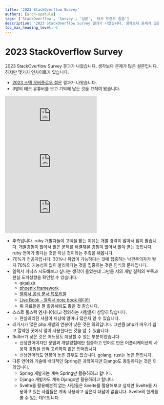 ```yaml
---
title: '2023 StackOverflow Survey'
authors: [arch-spatula]
tags: ['StackOverflow', 'Survey', '설문', '테크 트렌드 줍줍']
description: '2023 StackOverflow Survey 결과가 나왔습니다. 생각보다 문제가 많은 설문입니다. 하지만 몇가지 인사이트가 있습니다.'
toc_max_heading_level: 6
---
```


# 2023 StackOverflow Survey

2023 StackOverflow Survey 결과가 나왔습니다. 생각보다 문제가 많은 설문입니다. 하지만 몇가지 인사이트가 있습니다.

<!--truncate-->

- [2023 스택 오버플로우 설문](https://survey.stackoverflow.co/2023/) 결과가 나왔습니다.
- 3명의 테크 유튜버를 보고 기억에 남는 것을 끄적여 봤습니다.

<iframe class="codepen" src="https://www.youtube.com/embed/ELld-rpVTb4" title="Let's Talk About The Survey" frameborder="0" allow="accelerometer; autoplay; clipboard-write; encrypted-media; gyroscope; picture-in-picture; web-share" allowfullscreen></iframe>

<iframe class="codepen" src="https://www.youtube.com/embed/AvIhKVQXtjk" title="2023 StackOverflow Survey Result" frameborder="0" allow="accelerometer; autoplay; clipboard-write; encrypted-media; gyroscope; picture-in-picture; web-share" allowfullscreen></iframe>

<iframe class="codepen" src="https://www.youtube.com/embed/3Ay6qZ88boI" title="PHP will make you poor? StackOverflow 2023 Results" frameborder="0" allow="accelerometer; autoplay; clipboard-write; encrypted-media; gyroscope; picture-in-picture; web-share" allowfullscreen></iframe>

- 추측입니다. ruby 개발자들이 고액을 받는 이유는 개발 경력이 많아서 많이 받습니다. 개발경험이 많아서 많은 문제를 해결해본 경험이 많아서 많이 받는 것입니다. ruby 언어가 좋다는 것은 아닌 것이라는 추측을 해봅니다.
- 70%가 전공자입니다. 30%나 취업이 가능하다는 것에 집중하는 낙관주의자가 될지 70%의 가능성이 없이 불리하다는 것을 집중하는 것은 인식의 문제입니다.
- 엘릭서 피닉스 시도해보고 싶다는 생각이 들었는데 그만큼 저의 개발 실력의 부족과 현실 도피성향을 확인할 수 있습니다.
  - [gigalixir](https://www.gigalixir.com/)
  - [phoenix framework](https://www.phoenixframework.org/)
  - [엘릭서 공식 문서 튜토리얼](https://elixir-lang.org/getting-started/introduction.html)
  - [Live Book - 엘릭서 note book 에디터](https://livebook.dev/)
  - 위 자료들을 잘 활용해봐도 좋을 것 같습니다.
- 스스로 풀스택 엔지니어라고 정의하는 사람들이 상당히 많습니다.
  - 현실괴리된 사람이 세상에 얼마나 많은지 알 수 있습니다.
- 레거시가 많은 php 개발의 연봉이 낮은 것은 의외입니다. 그만큼 php가 배우기 쉽고 열악한 곳에서 많이 사용한다는 것을 알 수 있습니다.
- flutter가 낮은 것은 어느정도 예상할 수 있는 부분이었습니다.
  - 신생언어이지만 문법과 개발경험에만 집중하고 언어로 만든 어플리케이션의 사용자 경험을 전혀 고려하지 않은 언어입니다.
  - 신생언어라도 연봉이 높은 경우도 있습니다. golang, rust는 높은 편입니다.
- 다른 언어와 기술에 배타적인 Spring은 과학이지만 Django도 동일하다는 것은 의외입니다.
  - Spring 개발자는 계속 Spring만 활용하려고 합니다.
  - Django 개발자도 계속 Django만 활용하려고 합니다.
  - Svelte를 활용해본적 없는 사람들은 Svelte를 활용해보고 싶지만 Svelte를 사용하고 있는 사람들은 계속 사용하고 싶은지 대답이 없습니다. Svelte의 한계를 볼 수 있는 대목입니다.

